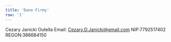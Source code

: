 ```yaml
---
title: 'Dane Firmy'
row: '1'
---
```

Cezary Janicki
Outella
Email: Cezary.D.Janicki@gmail.com
NIP:7792517402
REGON:386684150